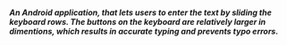 ##### An Android application, that lets users to enter the text by sliding the keyboard rows. The buttons on the keyboard are relatively larger in dimentions, which results in accurate typing and prevents typo errors.
